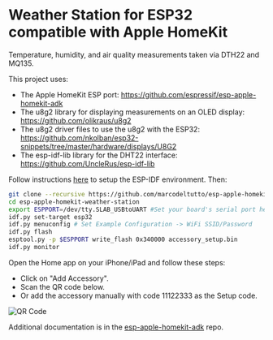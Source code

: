 # Weather Station for ESP32 compatible with Apple HomeKit

Temperature, humidity, and air quality measurements taken via DTH22 and MQ135.

This project uses:
- The Apple HomeKit ESP port: https://github.com/espressif/esp-apple-homekit-adk
- The u8g2 library for displaying measurements on an OLED display: https://github.com/olikraus/u8g2
- The u8g2 driver files to use the u8g2 with the ESP32: https://github.com/nkolban/esp32-snippets/tree/master/hardware/displays/U8G2
- The esp-idf-lib library for the DHT22 interface: https://github.com/UncleRus/esp-idf-lib

Follow instructions [here](https://github.com/espressif/esp-apple-homekit-adk/tree/1371579deea70bf6f1b39a470cad1668f5c9400c) to setup the ESP-IDF environment. Then:

```bash
git clone --recursive https://github.com/marcodeltutto/esp-apple-homekit-weather-station.git
cd esp-apple-homekit-weather-station
export ESPPORT=/dev/tty.SLAB_USBtoUART #Set your board's serial port here
idf.py set-target esp32
idf.py menuconfig # Set Example Configuration -> WiFi SSID/Password
idf.py flash
esptool.py -p $ESPPORT write_flash 0x340000 accessory_setup.bin
idf.py monitor
```

Open the Home app on your iPhone/iPad and follow these steps:

- Click on "Add Accessory".
- Scan the QR code below.
- Or add the accessory manually with code 11122333 as the Setup code.

![QR Code](https://user-images.githubusercontent.com/17006198/147892343-719ffbee-4af7-4b9b-883a-367017ca3631.png)

Additional documentation is in the [esp-apple-homekit-adk](https://github.com/espressif/esp-apple-homekit-adk/tree/1371579deea70bf6f1b39a470cad1668f5c9400c) repo.
